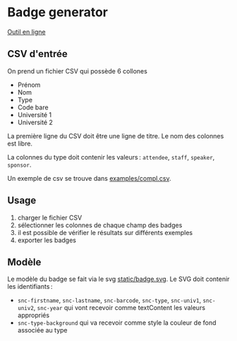 # Badge generator

[Outil en ligne](https://barmic.github.io/badges/)

## CSV d'entrée

On prend un fichier CSV qui possède 6 collones

- Prénom
- Nom
- Type
- Code bare
- Université 1
- Université 2

La première ligne du CSV doit être une ligne de titre. Le nom des colonnes est libre.

La colonnes du type doit contenir les valeurs : `attendee`, `staff`, `speaker`, `sponsor`.

Un exemple de csv se trouve dans [examples/compl.csv](https://github.com/barmic/badges/blob/main/examples/compl.csv).

## Usage

1. charger le fichier CSV
2. sélectionner les colonnes de chaque champ des badges
3. il est possible de vérifier le résultats sur différents exemples
4. exporter les badges


## Modèle

Le modèle du badge se fait via le svg [static/badge.svg](https://github.com/barmic/badges/blob/main/static/badge.svg). Le SVG doit contenir les identifiants :

- `snc-firstname`, `snc-lastname`, `snc-barcode`, `snc-type`, `snc-univ1`, `snc-univ2`, `snc-year` qui vont recevoir comme textContent les valeurs appropriés
- `snc-type-background` qui va recevoir comme style la couleur de fond associée au type
